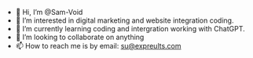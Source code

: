 - 👋 Hi, I’m @Sam-Void
- 👀 I’m interested in digital marketing and website integration coding.
- 🌱 I’m currently learning coding and intergration working with ChatGPT.
- 💞️ I’m looking to collaborate on anything
- 📫 How to reach me is by email: su@expreults.com

<!---
Sam-Void/Sam-Void is a ✨ special ✨ repository because its `README.md` (this file) appears on your GitHub profile.
You can click the Preview link to take a look at your changes.
--->
